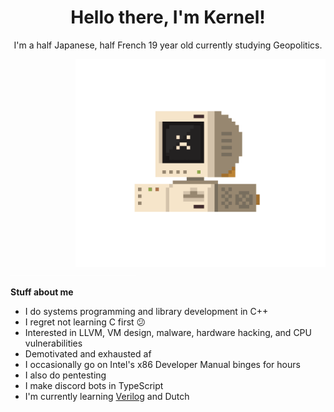 <div align=center>
 
<h1>Hello there, I'm Kernel!</h1>

<p>I'm a half Japanese, half French 19 year old currently studying Geopolitics.</p> 
</div>


<img src="assets/computer.gif" align="right" width="400">

<!--
Don't let the text wrap too narrowly to the left of the above image.
The `div` reduces the vertical height.
GitHub will autolink `img`, but won't produce a link when `href="#"`.
-->
<div><a href="#"><img src="assets/bumper.png"></a></div>

**Stuff about me**
- I do systems programming and library development in C++
- I regret not learning C first 😕
- Interested in LLVM, VM design, malware, hardware hacking, and CPU vulnerabilities
- Demotivated and exhausted af
- I occasionally go on Intel's x86 Developer Manual binges for hours
- I also do pentesting
- I make discord bots in TypeScript
- I'm currently learning [Verilog](https://en.wikipedia.org/wiki/Verilog) and Dutch



<!--
<img src="assets/pixel_robot.gif">
-->
